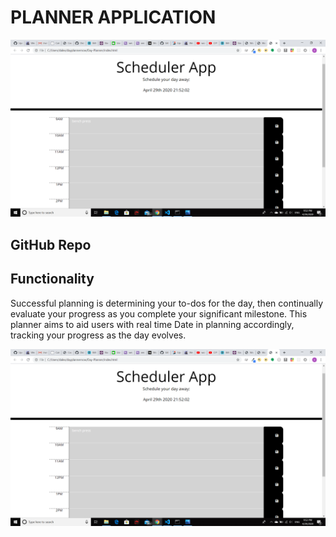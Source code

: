 # PLANNER APPLICATION
 ![Screenshot](images/dayplanner1.png)




 ## GitHub Repo





## Functionality
Successful planning is determining your to-dos for the day, then 
continually evaluate your progress as you complete your significant
milestone. This planner aims to aid users with real time Date in planning
accordingly, tracking your progress as the day evolves.


 ![Screenshot](images/dayplanner1.png)




 
 

 
 

 

 
